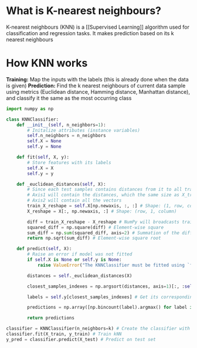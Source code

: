 # What is K-nearest neighbours?
K-nearest neighbours (KNN) is a [[Supervised Learning]] algorithm used for classification and regression tasks. It makes prediction based on its k nearest neighbours

# How KNN works
**Training:**
	Map the inputs with the labels (this is already done when the data is given)
**Prediction:**
	Find the k nearest neighbours of current data sample using metrics (Euclidean distance, Hamming distance, Manhattan distance), and classify it the same as the most occurring class

```python
import numpy as np

class KNNClassifier:
    def __init__(self, n_neighbors=1):
        # Initalize attributes (instance variables)
        self.n_neighbors = n_neighbors
        self.X = None
        self.y = None

    def fit(self, X, y):
        # Store features with its labels
        self.X = X
        self.y = y

    def _euclidean_distances(self, X):
        # Since each test samples contains distances from it to all training sample, axis0 is the same size as X_test (a.k.a X) after broadcasting
        # Axis1 will contain the distances, which the same size as X_train (a.k.a self.X) after broadcasting
        # Axis2 will contain all the vectors
        train_X_reshape = self.X[np.newaxis, :, :] # Shape: (1, row, column)
        X_reshape = X[:, np.newaxis, :] # Shape: (row, 1, column)

        diff = train_X_reshape - X_reshape # NumPy will broadcasts train_X_reshape and X_reshape to the same shape
        squared_diff = np.square(diff) # Element-wise square
        sum_diff = np.sum(squared_diff, axis=2) # Summation of the differences between every X_test samples with all X_train samples
        return np.sqrt(sum_diff) # Element-wise square root

    def predict(self, X):
        # Raise an error if model was not fitted
        if self.X is None or self.y is None:
            raise ValueError("The KNNClassifier must be fitted using `fit(X, y)` before calling `predict`")

        distances = self._euclidean_distances(X)

        closest_samples_indexes = np.argsort(distances, axis=1)[:, :self.n_neighbors] # Select the closest n neighbors by sorting the distances per test sample (a.k.a row) and returning its index (The index is mapped to the original order)

        labels = self.y[closest_samples_indexes] # Get its corresponding label using the indexes

        predictions = np.array([np.bincount(label).argmax() for label in labels]) # Get the most occurring label for each test sample (a.k.a row). bincount() counts the number of occurrence of each number and stores it in array-like structure (For example, if 1 appear 3 times, then index 1 will have a 3). argmax() return the maximum value's index

        return predictions
```

```python
classifier = KNNClassifier(n_neighbors=k) # Create the classifier with k neighbors
classifier.fit(X_train, y_train) # Train kNN
y_pred = classifier.predict(X_test) # Predict on test set
```